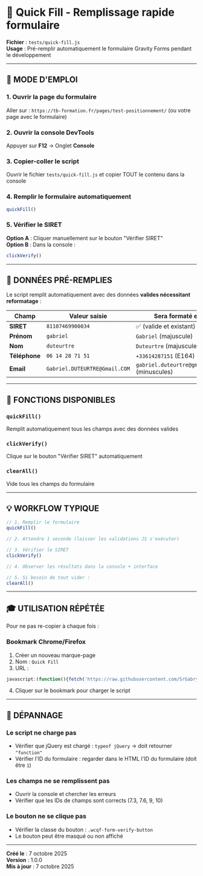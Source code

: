 # 🚀 Quick Fill - Remplissage rapide formulaire

**Fichier** : `tests/quick-fill.js`  
**Usage** : Pré-remplir automatiquement le formulaire Gravity Forms pendant le développement

---

## 📝 MODE D'EMPLOI

### 1. Ouvrir la page du formulaire
Aller sur : `https://tb-formation.fr/pages/test-positionnement/` (ou votre page avec le formulaire)

### 2. Ouvrir la console DevTools
Appuyer sur **F12** → Onglet **Console**

### 3. Copier-coller le script
Ouvrir le fichier `tests/quick-fill.js` et copier TOUT le contenu dans la console

### 4. Remplir le formulaire automatiquement
```javascript
quickFill()
```

### 5. Vérifier le SIRET
**Option A** : Cliquer manuellement sur le bouton "Vérifier SIRET"  
**Option B** : Dans la console :
```javascript
clickVerify()
```

---

## 🎯 DONNÉES PRÉ-REMPLIES

Le script remplit automatiquement avec des données **valides nécessitant reformatage** :

| Champ | Valeur saisie | Sera formaté en |
|-------|--------------|-----------------|
| **SIRET** | `81107469900034` | ✅ (valide et existant) |
| **Prénom** | `gabriel` | `Gabriel` (majuscule) |
| **Nom** | `duteurtre` | `Duteurtre` (majuscule) |
| **Téléphone** | `06 14 28 71 51` | `+33614287151` (E164) |
| **Email** | `Gabriel.DUTEURTRE@Gmail.COM` | `gabriel.duteurtre@gmail.com` (minuscules) |

---

## 🔧 FONCTIONS DISPONIBLES

### `quickFill()`
Remplit automatiquement tous les champs avec des données valides

### `clickVerify()`
Clique sur le bouton "Vérifier SIRET" automatiquement

### `clearAll()`
Vide tous les champs du formulaire

---

## 💡 WORKFLOW TYPIQUE

```javascript
// 1. Remplir le formulaire
quickFill()

// 2. Attendre 1 seconde (laisser les validations JS s'exécuter)

// 3. Vérifier le SIRET
clickVerify()

// 4. Observer les résultats dans la console + interface

// 5. Si besoin de tout vider :
clearAll()
```

---

## 🎓 UTILISATION RÉPÉTÉE

Pour ne pas re-copier à chaque fois :

### Bookmark Chrome/Firefox
1. Créer un nouveau marque-page
2. Nom : `Quick Fill`
3. URL :
```javascript
javascript:(function(){fetch('https://raw.githubusercontent.com/SrGabrysh/wc_qualiopi_formation/main/tests/quick-fill.js').then(r=>r.text()).then(eval);})()
```
4. Cliquer sur le bookmark pour charger le script

---

## 🐛 DÉPANNAGE

### Le script ne charge pas
- Vérifier que jQuery est chargé : `typeof jQuery` → doit retourner `"function"`
- Vérifier l'ID du formulaire : regarder dans le HTML l'ID du formulaire (doit être `1`)

### Les champs ne se remplissent pas
- Ouvrir la console et chercher les erreurs
- Vérifier que les IDs de champs sont corrects (7.3, 7.6, 9, 10)

### Le bouton ne se clique pas
- Vérifier la classe du bouton : `.wcqf-form-verify-button`
- Le bouton peut être masqué ou non affiché

---

**Créé le** : 7 octobre 2025  
**Version** : 1.0.0  
**Mis à jour** : 7 octobre 2025

